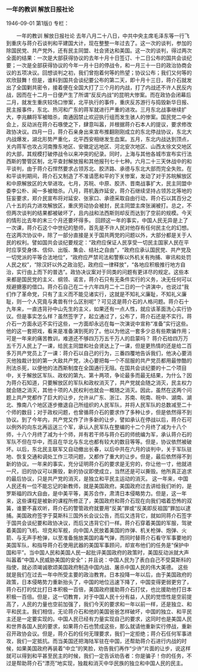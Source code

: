 ### 一年的教训  解放日报社论

1946-09-01
第1版()
专栏：

　　一年的教训
    解放日报社论
    去年八月二十八日，中共中央主席毛泽东等一行飞到重庆与蒋介石谈判和平建国大计，现在整整一年过去了。这一次的谈判，参加的除国民党、共产党外，还有民主同盟、社会贤达和美国。这一次的谈判，得过两次全面的结果：一次是大部获得协议的去年十月十日签订、十二日公布的国共会谈纪要；一次是全部获得协议的今年一月十日的停战令，和一月三十一日的政治协商会议的五项决议。回想谈判之初，我们曾抱着何等的热望；协议公布；我们又何等的欢欣鼓舞！但是，谁料到国共会谈纪要公布的第二天，即十月十三日，蒋介石就发出了全国剿共密令，接着便在全国大打了三个月的内战，打了内战还不许人民反内战，因而在十二月一日便产生了所谓“反反内战”的昆明大惨案。而在政协会闭幕后二月，就发生重庆较场口惨案，北平执行的事件，重庆反苏游行与捣毁新华日报、民主报事件，东北、热河和广东的蒋军就进行严重的进攻。三月东北战事继续扩大，李兆麟将军被暗杀，南通因禁止欢迎执行组而发生骇人的惨案。国民党二中全会上，反动派在蒋介石嗾使之下，肆意叫嚣，并根据蒋介石本人的提议，要求修改政协决议。四月一日，蒋介石亲身出来宣布推翻刚刚成立的东北停战协议，东北大内战爆发，湖北形势严重化，北平西安相继发生血案。五月，东北内战达到顶点，关内蒋军也攻占河南豫东地区、安徽定远地区、河北安次地区、山西太徐文交地区的大部，其规模打破停战令以来冲突的纪录。同时，上海与其他各城市宣布实行法西斯的警管区制，北平查封解放报和其他报刊七十七种。六月二十三天休战中的和平谈判，由于蒋介石悍然要求占领苏北、胶济路、承德与东北大部而完全失败。在和平谈判期间，蒋介石又制造了不准请愿和平的下关惨案，发动了对于苏皖解放区和中原解放区的大举进攻。七月，苏皖、中原、胶济、晋南战事扩大，民主同盟中委李公朴、闻一多被暗杀。八月，蒋机轰炸延安，蒋介石继续坚持占领苏北等地的狂妄要求，郑介民宣布将对延安、张家口、承德采取自由行动，蒋介石以其百分之八十五的兵力进攻解放区，重庆劳动协会被封，民主同盟主席张澜被打。总之，不但两次谈判的结果都被破坏了，且内战和法西斯则却反而达到了空前的规模。今天的情形比去年的末三个月还要坏得多。
    回顾这一年的事实，中国人民无异是上了一次课，蒋介石这个中世纪的塾师，首先是不许人民对他存有任何民主化的幻想。在这两次协议中，除了一部分直接是关于国共两党的问题以外，大部分都是关于人民的权利。譬如国共会谈纪要规定：“政府应保证人民享受一切民主国家人民在平时应享受身体、信仰、出版、集会、结社之自由”，“政府应承认国民党、共产党及一切党派的平等合法地位”，“政府应严禁司法和警察以外机关有拘捕、审讯和处罚人民之权”，“除汉奸以外之政治犯，政府应一律释放”，“各地应积极推行地方自治，实行由上而下的普选”。政协决议案对于同类的问题有更详尽的规定。这些本来都是国民党的主义、纲领、诺言，蒋介石只有无条件实行的义务，决无任何可以规避搪塞的借口。蒋介石自己在二十六年四月二十二日的一个讲演中，也说过“我们作了革命党，只有了主义而不能见诸实行，这就是不知礼义廉耻，不知礼义廉耻，则一个人究竟与禽兽有什么区别呢”？可见这是蒋介石的人格问题。蒋介石十九年来，一直违背孙中山先生的主义，如果还有一点人性，就应该革面洗心实行协议。但是事实怎么样？虽然签字了，起立通过了，公布了，蒋介石还是不实行。蒋介石一方面永远不实行这些，一方面却永远在每一次演说中宣称“准备”实行这些。他的这一套把戏，看来是准备演到死的了。他以为他这一套多少总有些欺骗作用；可是一年来的痛苦教训，难道还不够四万万五千万人的启蒙吗？
    蒋介石给四万万五千万人民上了一课，给民主同盟和社会贤达上了一课，但是更热情的还是给二百多万共产党员上了一课：蒋介石以自己的行为，三番四覆地告诉我们，他决心要消灭他独裁计划的第一大敌共产党，决心要把每一个不屈服的共产党员都用最惨酷的刑法杀死，以便他的法西斯制度在全国通行无阻。在国共会谈纪要的十二个项目中，关于解放区军队、政权的第九、第十两项，争论最多而最无结果，为什么？因为蒋介石知道，只要解放区的军队和政权消灭了，共产党就会随之消灭，民主权力就会随之消灭，其他十项的人民权利也就会一概随之消灭。因此，虽然在这两个问题上共产党都作了巨大的让步，允许从广东、浙江、苏南、皖南、皖中、湖南、湖北、豫南八个地区逐步撤退自己所组织的人民军队，并将人民军队的总数减至二十个师的数目；对于政权问题，也曾循蒋介石的要求作了多种让步，但是依然得不到协议。到了今年内，共产党又作了许多新的让步，譬如承认在停战以后，蒋介石可以例外的向东北再运送三个军，承认人民军队在整编的十二个月终了减为十八个师，十八个月终了减为十个师，并有若干师与蒋介石的师统编为军，承认蒋介石的军队不但在华中，而且在华北与东北也都有较大的数目等等。但是，协议依然被破坏。以后，东北民主联军又自动撤出长春，以后中共在六月的谈判中，关于军队驻地、恢复交通和调处工作三项问题，又都作了重大的让步。但是，最后依然得不到新的协议。一年来的事实，充分证明蒋介石的要求是无穷的，你让他一寸，他就进一尺，旧的协议可以撕毁，新的协议即使成立，当然还是可以撕毁。他所真正追求的最后协议，只是共产党的消灭，是独立和平民主运动的消灭。
    这一年来，中国人民还有一位不能忘记的新教师，就是美国政府。美国政府过去讲给我们听的，是罗斯福的四大自由，是中美平等，美苏合作，肃清日本侵略势力。但是，这一年来，这些课程是被新的课程所修正了，美国政府和蒋介石现在向我们唱着恐怖的双簧，谁要不喜欢听，蒋介石的警管政府就要用“反美”罪或“反美即反祖国”罪加以逮捕。美国政府签字于莫斯科三国外长会议公告，而后又违背它，就如同蒋介石签字于国共会谈纪要和政协决议，而后又违背它们一样。蒋介石穿着美国的军服，驾驶着美国的飞机、坦克和军舰，向中国人民放着美国的炸弹、机关枪弹、炮弹、火箭、与无声手枪弹，以至准备施放美国的毒气弹，而同时替蒋介石看守军事要地的美国军队，和指导蒋介石使用武器的美国军事顾问，却宣布他们的任务是“保护中国和平”。当中国人民和美国人民一起批评美国政府的政策时，美国反动派就大声叫嚣着“中国人民威胁美国的安全”；并且说：中国人民为了表白自己不受莫斯科的指使，就必须竭诚歌颂美国政府制造中国内战、屠杀中国人民的伟大美德。
    这些就是我们在过去一年中所受主要的政治教育。日本投降一年以后，由于美国政府的政策，日本侵略势力重新抬头了，中国的地位迅速下降了，中国变得更弱更穷了，蒋介石打的仗比打日本积极一百倍，美国政府援助蒋介石打仗，也比援助他打日本积极一百倍。但是，这一切教育，对于中国人民十分有益，人民的觉悟性是空前提高了，人民的力量也空前加强了，我们今天的要求和一年以前一样，还是独立、和平和民主。我们相信，无论蒋介石和他的美国爸爸怎样破坏，中国的独立、和平民主还是一定要实现的。中国人民已经有力量实现自己的要求，这同时也是美国人民和世界各国人民的要求，如果蒋介石也赞成这些，那么就请他重新实行停战，重新召开政协会议。但是，蒋介石的任何无理要求，我们一定拒绝；蒋介石任何军事进攻，我们一定抵抗。而当美国还把海陆军驻在中国，还帮助蒋介石进行内战的时候，如果美国政府再装着“中立”的笑脸，劝告我们再作“少许”片面的让步，说这样就可以得到和平甚至民主的时候，我们一定告诉劝告者：你是骗子！你的任务，不过是帮助蒋介石“漂亮”地实现，独裁和消灭中华民族的独立和中国人民的民主。
